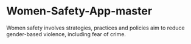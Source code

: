 # Women-Safety-App-master
Women safety involves strategies, practices and policies aim to reduce gender-based violence, including fear of crime.
